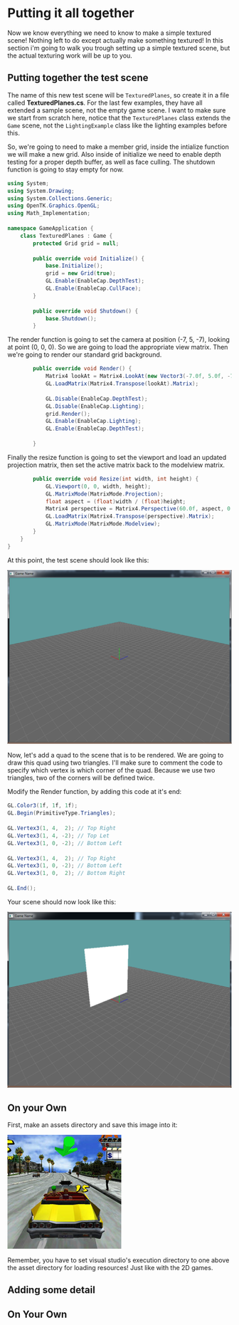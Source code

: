 # Putting it all together

Now we know everything we need to know to make a simple textured scene! Nothing left to do except actually make something textured! In this section i'm going to walk you trough setting up a simple textured scene, but the actual texturing work will be up to you.

## Putting together the test scene

The name of this new test scene will be ```TexturedPlanes```, so create it in a file called **TexturedPlanes.cs**. For the last few examples, they have all extended a sample scene, not the empty game scene. I want to make sure we start from scratch here, notice that the ```TexturedPlanes``` class extends the ```Game``` scene, not the ```LightingExample``` class like the lighting examples before this.

So, we're going to need to make a member grid, inside the intialize function we will make a new grid. Also inside of initialize we need to enable depth testing for a proper depth buffer, as well as face culling. The shutdown function is going to stay empty for now.

```cs
using System;
using System.Drawing;
using System.Collections.Generic;
using OpenTK.Graphics.OpenGL;
using Math_Implementation;

namespace GameApplication {
    class TexturedPlanes : Game {
        protected Grid grid = null;

        public override void Initialize() {
            base.Initialize();
            grid = new Grid(true);
            GL.Enable(EnableCap.DepthTest);
            GL.Enable(EnableCap.CullFace);
        }
        
        public override void Shutdown() {
            base.Shutdown();
        }
```

The render function is going to set the camera at position (-7, 5, -7), looking at point (0, 0, 0). So we are going to load the appropriate view matrix. Then we're going to render our standard grid background.

```cs
        public override void Render() {
            Matrix4 lookAt = Matrix4.LookAt(new Vector3(-7.0f, 5.0f, -7.0f), new Vector3(0.0f, 0.0f, 0.0f), new Vector3(0.0f, 1.0f, 0.0f));
            GL.LoadMatrix(Matrix4.Transpose(lookAt).Matrix);

            GL.Disable(EnableCap.DepthTest);
            GL.Disable(EnableCap.Lighting);
            grid.Render();
            GL.Enable(EnableCap.Lighting);
            GL.Enable(EnableCap.DepthTest);

        }
```

Finally the resize function is going to set the viewport and load an updated projection matrix, then set the active matrix back to the modelview matrix.

```cs
        public override void Resize(int width, int height) {
            GL.Viewport(0, 0, width, height);
            GL.MatrixMode(MatrixMode.Projection);
            float aspect = (float)width / (float)height;
            Matrix4 perspective = Matrix4.Perspective(60.0f, aspect, 0.01f, 1000.0f);
            GL.LoadMatrix(Matrix4.Transpose(perspective).Matrix);
            GL.MatrixMode(MatrixMode.Modelview);
        }
    }
}
```

At this point, the test scene should look like this:

![TEX1](tex1.png)

Now, let's add a quad to the scene that is to be rendered. We are going to draw this quad using two triangles. I'll make sure to comment the code to specify which vertex is which corner of the quad. Because we use two triangles, two of the corners will be defined twice. 

Modify the Render function, by adding this code at it's end:

```cs
GL.Color3(1f, 1f, 1f);
GL.Begin(PrimitiveType.Triangles);

GL.Vertex3(1, 4,  2); // Top Right
GL.Vertex3(1, 4, -2); // Top Let
GL.Vertex3(1, 0, -2); // Bottom Left

GL.Vertex3(1, 4,  2); // Top Right
GL.Vertex3(1, 0, -2); // Bottom Left
GL.Vertex3(1, 0,  2); // Bottom Right

GL.End();
```

Your scene should now look like this:

![TEX2](tex2.png)

## On your Own

First, make an assets directory and save this image into it:

![CRAZY TAXI](crazy_taxi.png)

Remember, you have to set visual studio's execution directory to one above the asset directory for loading resources! Just like with the 2D games.

## Adding some detail

## On Your Own